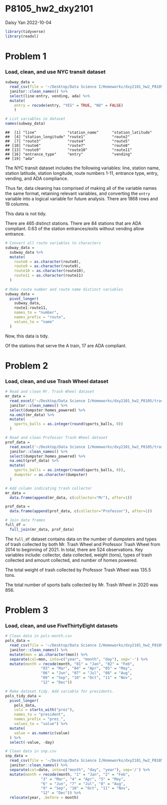 P8105_hw2_dxy2101
================
Daisy Yan
2022-10-04

``` r
library(tidyverse)
library(readxl)
```

# Problem 1

### Load, clean, and use NYC transit dataset

``` r
subway_data = 
  read_csv(file = '~/Desktop/Data Science I/Homeworks/dxy2101_hw2_P8105/subway.csv') %>%
  janitor::clean_names() %>%
  select(line:entry, vending, ada) %>%
  mutate(
    entry = recode(entry, "YES" = TRUE, "NO" = FALSE)
    )
```

``` r
# List variables in dataset
names(subway_data)
```

    ##  [1] "line"              "station_name"      "station_latitude" 
    ##  [4] "station_longitude" "route1"            "route2"           
    ##  [7] "route3"            "route4"            "route5"           
    ## [10] "route6"            "route7"            "route8"           
    ## [13] "route9"            "route10"           "route11"          
    ## [16] "entrance_type"     "entry"             "vending"          
    ## [19] "ada"

The NYC transit dataset includes the following variables: line, station
name, station latitude, station longitude, route numbers 1-11, entrance
type, entry, vending, and ADA compliance.

Thus far, data cleaning has comprised of making all of the variable
names the same format, retaining relevant variables, and converting the
`entry` variable into a logical variable for future analysis. There are
1868 rows and 19 columns.

This data is not tidy.

There are 465 distinct stations. There are 84 stations that are ADA
compliant. 0.63 of the station entrances/exits without vending allow
entrance.

``` r
# Convert all route variables to characters
subway_data =
  subway_data %>%
  mutate(
    route8 = as.character(route8),
    route9 = as.character(route9),
    route10 = as.character(route10),
    route11 = as.character(route11)
  )
  
# Make route number and route name distinct variables
subway_data =
  pivot_longer(
    subway_data,
    route1:route11,
    names_to = "number",
    names_prefix = "route",
    values_to = "name"
  )
```

Now, this data is tidy.

Of the stations that serve the A train, 17 are ADA compliant.

# Problem 2

### Load, clean, and use Trash Wheel dataset

``` r
# Read and clean Mr. Trash Wheel dataset
mr_data = 
  read_excel('~/Desktop/Data Science I/Homeworks/dxy2101_hw2_P8105/trash.xlsx', sheet = 1) %>%
  janitor::clean_names() %>%
  select(dumpster:homes_powered) %>%
  na.omit(mr_data) %>%
  mutate(
    sports_balls = as.integer(round(sports_balls, 0))
  )
```

``` r
# Read and clean Professor Trash Wheel dataset
prof_data =
  read_excel('~/Desktop/Data Science I/Homeworks/dxy2101_hw2_P8105/trash.xlsx', sheet = 2) %>%
  janitor::clean_names() %>%
  select(dumpster:homes_powered) %>%
  na.omit(prof_data) %>%
  mutate(
    sports_balls = as.integer(round(sports_balls, 0)),
    dumpster = as.character(dumpster)
  )
```

``` r
# Add column indicating trash collector
mr_data = 
  data.frame(append(mr_data, c(collector="Mr"), after=1))

prof_data =
  data.frame(append(prof_data, c(collector="Professor"), after=1))

# Join data frames
full_df = 
  full_join(mr_data, prof_data)
```

The `full_df` dataset contains data on the number of dumpsters and types
of trash collected by both Mr. Trash Wheel and Professor Trash Wheel
from 2014 to beginning of 2021. In total, there are 524 observations.
Key variables include: collector, data collected, weight (tons), types
of trash collected and amount collected, and number of homes powered.

The total weight of trash collected by Professor Trash Wheel was 135.5
tons.

The total number of sports balls collected by Mr. Trash Wheel in 2020
was 856.

# Problem 3

### Load, clean, and use FiveThirtyEight datasets

``` r
# Clean data in pols-month.csv
pols_data = 
  read_csv(file = '~/Desktop/Data Science I/Homeworks/dxy2101_hw2_P8105/fivethirtyeight_datasets/pols-month.csv') %>%
  janitor::clean_names() %>%
  mutate(mon = as.character(mon)) %>%
  separate(col=mon, into=c("year", "month", "day"), sep='-') %>%
  mutate(month = recode(month, "01" = "Jan", "02" = "Feb",
                "03" = "Mar", "04" = "Apr", "05" = "May",
                "06" = "Jun", "07" = "Jul", "08" = "Aug",
                "09" = "Sep", "10" = "Oct", "11" = "Nov",
                "12" = "Dec"))

# Make dataset tidy. Add variable for presidents.
pols_tidy_data = 
  pivot_longer(
    pols_data,
    cols = starts_with("prez"),
    names_to = "president",
    names_prefix = "prez_",
    values_to = "value") %>%
  mutate(
    value = as.numeric(value)
  ) %>%
  select(-value, -day)
```

``` r
# Clean data in snp.csv
snp_data = 
  read_csv(file = '~/Desktop/Data Science I/Homeworks/dxy2101_hw2_P8105/fivethirtyeight_datasets/snp.csv') %>%
  janitor::clean_names() %>%
  separate(col=date, into=c("month", "day", "year"), sep='/') %>%
  mutate(month = recode(month, "1" = "Jan", "2" = "Feb",
                "3" = "Mar", "4" = "Apr", "5" = "May",
                "6" = "Jun", "7" = "Jul", "8" = "Aug",
                "9" = "Sep", "10" = "Oct", "11" = "Nov",
                "12" = "Dec")) %>%
  relocate(year, .before = month)
```
